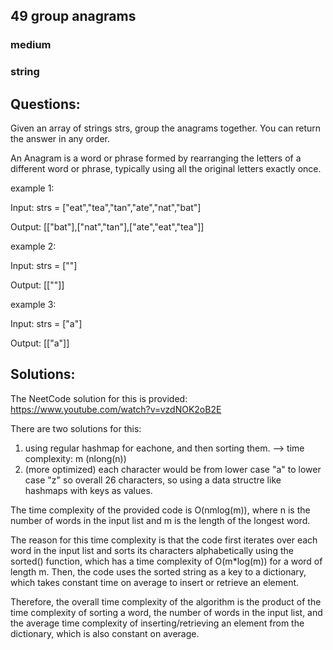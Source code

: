 ## 49 group anagrams
### medium 
### string
## Questions:
Given an array of strings strs, group the anagrams together. You can return the answer in any order.

An Anagram is a word or phrase formed by rearranging the letters of a different word or phrase, typically using all the original letters exactly once.

example 1: 

Input: strs = ["eat","tea","tan","ate","nat","bat"]

Output: [["bat"],["nat","tan"],["ate","eat","tea"]]


example 2: 

Input: strs = [""]

Output: [[""]]

example 3: 

Input: strs = ["a"]

Output: [["a"]]

## Solutions:
The NeetCode solution for this is provided: https://www.youtube.com/watch?v=vzdNOK2oB2E

There are two solutions for this:
1) using regular hashmap for eachone, and then sorting them. --> time complexity: m (nlong(n))
2) (more optimized) each character would be from lower case "a" to lower case "z" so overall 26 characters, so using a data structre like hashmaps with keys as values.

The time complexity of the provided code is O(nmlog(m)), where n is the number of words in the input list and m is the length of the longest word.

The reason for this time complexity is that the code first iterates over each word in the input list and sorts its characters alphabetically using the sorted() function, which has a time complexity of O(m*log(m)) for a word of length m. Then, the code uses the sorted string as a key to a dictionary, which takes constant time on average to insert or retrieve an element.

Therefore, the overall time complexity of the algorithm is the product of the time complexity of sorting a word, the number of words in the input list, and the average time complexity of inserting/retrieving an element from the dictionary, which is also constant on average. 
